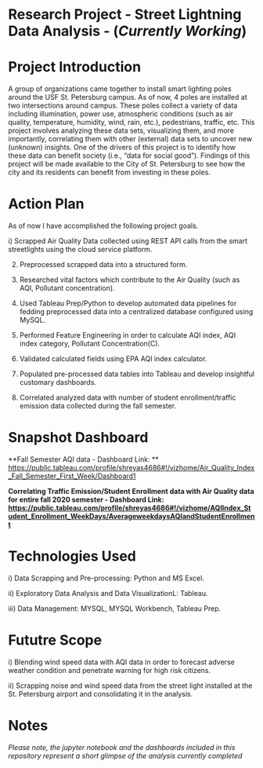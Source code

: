# Research Project - Street Lightning Data Analysis - (_Currently Working_)

# Project Introduction

A group of organizations came together to install smart lighting poles around the USF St. Petersburg campus. As of now, 4 poles are installed at two intersections around campus. These poles collect a variety of data including illumination, power use, atmospheric conditions (such as air quality, temperature, humidity, wind, rain, etc.), pedestrians, traffic, etc. This project involves analyzing these data sets, visualizing them, and more importantly, correlating them with other (external) data sets to uncover new (unknown) insights. One of the drivers of this project is to identify how these data can benefit society (i.e., “data for social good”). Findings of this project will be made available to the City of St. Petersburg to see how the city and its residents can benefit from investing in these poles. 

# Action Plan 

As of now I have accomplished the following project goals. 

i) Scrapped Air Quality Data collected using REST API calls from the smart streetlights using the cloud service platform.

2) Preprocessed scrapped data into a structured form.

3) Researched vital factors which contribute to the Air Quality (such as AQI, Pollutant concentration).

4) Used Tableau Prep/Python to develop automated data pipelines for fedding preprocessed data into a centralized database configured using MySQL.

5) Performed Feature Engineering in order to calculate AQI index, AQI index category, Pollutant Concentration(C).

6) Validated calculated fields using EPA AQI index calculator.

7) Populated pre-processed data tables into Tableau and develop insightful customary dashboards.

8) Correlated analyzed data with number of student enrollment/traffic emission data collected during the fall semester.

# Snapshot Dashboard 

**Fall Semester AQI data - Dashboard Link: ** https://public.tableau.com/profile/shreyas4686#!/vizhome/Air_Quality_Index_Fall_Semester_First_Week/Dashboard1

**Correlating Traffic Emission/Student Enrollment data with Air Quality data for entire fall 2020 semester - Dashboard Link: https://public.tableau.com/profile/shreyas4686#!/vizhome/AQIIndex_Student_Enrollment_WeekDays/AverageweekdaysAQIandStudentEnrollment**

# Technologies Used

i) Data Scrapping and Pre-processing: Python and MS Excel.

ii) Exploratory Data Analysis and Data VisualizationL: Tableau.

iii) Data Management: MYSQL, MYSQL Workbench, Tableau Prep. 

# Fututre Scope

i) Blending wind speed data with AQI data in order to forecast adverse weather condition and penetrate warning for high risk citizens.

ii) Scrapping noise and wind speed data from the street light installed at the St. Petersburg airport and consolidating it in the analysis. 

# Notes

_Please note, the jupyter notebook and the dashboards included in this repository represent a short glimpse of the analysis currently completed_
